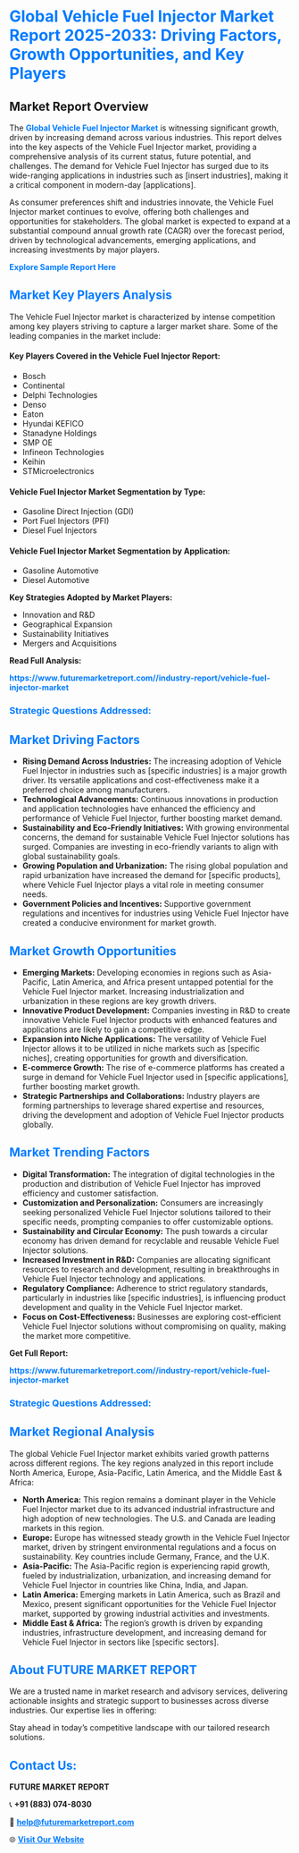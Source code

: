 <h1 style="color: #007BFF;">Global Vehicle Fuel Injector Market Report 2025-2033: Driving Factors, Growth Opportunities, and Key Players</h1>

<section id="overview">
<h2>Market Report Overview</h2>
<p>The <a href="https://www.futuremarketreport.com//industry-report/vehicle-fuel-injector-market" style="color: #007BFF; text-decoration: none;"><strong>Global Vehicle Fuel Injector Market</strong></a> is witnessing significant growth, driven by increasing demand across various industries. This report delves into the key aspects of the Vehicle Fuel Injector market, providing a comprehensive analysis of its current status, future potential, and challenges. The demand for Vehicle Fuel Injector has surged due to its wide-ranging applications in industries such as [insert industries], making it a critical component in modern-day [applications].</p>
<p>As consumer preferences shift and industries innovate, the Vehicle Fuel Injector market continues to evolve, offering both challenges and opportunities for stakeholders. The global market is expected to expand at a substantial compound annual growth rate (CAGR) over the forecast period, driven by technological advancements, emerging applications, and increasing investments by major players.</p>
</section>

<section id="overview">
<p><a href="https://www.futuremarketreport.com//request-sample/reportId=86431" style="color: #007BFF; text-decoration: none;"><strong>Explore Sample Report Here</strong></a></p>
</section>

<section id="key-players">
<h2 style="color: #007BFF;">Market Key Players Analysis</h2>
<p>The Vehicle Fuel Injector market is characterized by intense competition among key players striving to capture a larger market share. Some of the leading companies in the market include:</p>
<h4>Key Players Covered in the Vehicle Fuel Injector Report:</h4>
<ul><li>Bosch</li><li>Continental</li><li>Delphi Technologies</li><li>Denso</li><li>Eaton</li><li>Hyundai KEFICO</li><li>Stanadyne Holdings</li><li>SMP OE</li><li>Infineon Technologies</li><li>Keihin</li><li>STMicroelectronics</li></ul>
<h4>Vehicle Fuel Injector Market Segmentation by Type:</h4>
<ul><li>Gasoline Direct Injection (GDI)</li><li>Port Fuel Injectors (PFI)</li><li>Diesel Fuel Injectors</li></ul>

<h4>Vehicle Fuel Injector Market Segmentation by Application:</h4>
<ul><li>Gasoline Automotive</li><li>Diesel Automotive</li></ul>
<p><strong>Key Strategies Adopted by Market Players:</strong></p>
<ul>
<li>Innovation and R&D</li>
<li>Geographical Expansion</li>
<li>Sustainability Initiatives</li>
<li>Mergers and Acquisitions</li>
</ul>
</section>

<section>
<p><strong>Read Full Analysis: </strong></p><a href="https://www.futuremarketreport.com//industry-report/vehicle-fuel-injector-market" style="color: #007BFF; text-decoration: none;"><strong>https://www.futuremarketreport.com//industry-report/vehicle-fuel-injector-market</strong></a>
<h3 style="color: #007BFF;">Strategic Questions Addressed:</h3>
</section>

<section id="driving-factors">
<h2 style="color: #007BFF;">Market Driving Factors</h2>
<ul>
<li><strong>Rising Demand Across Industries:</strong> The increasing adoption of Vehicle Fuel Injector in industries such as [specific industries] is a major growth driver. Its versatile applications and cost-effectiveness make it a preferred choice among manufacturers.</li>
<li><strong>Technological Advancements:</strong> Continuous innovations in production and application technologies have enhanced the efficiency and performance of Vehicle Fuel Injector, further boosting market demand.</li>
<li><strong>Sustainability and Eco-Friendly Initiatives:</strong> With growing environmental concerns, the demand for sustainable Vehicle Fuel Injector solutions has surged. Companies are investing in eco-friendly variants to align with global sustainability goals.</li>
<li><strong>Growing Population and Urbanization:</strong> The rising global population and rapid urbanization have increased the demand for [specific products], where Vehicle Fuel Injector plays a vital role in meeting consumer needs.</li>
<li><strong>Government Policies and Incentives:</strong> Supportive government regulations and incentives for industries using Vehicle Fuel Injector have created a conducive environment for market growth.</li>
</ul>
</section>

<section id="growth-opportunities">
<h2 style="color: #007BFF;">Market Growth Opportunities</h2>
<ul>
<li><strong>Emerging Markets:</strong> Developing economies in regions such as Asia-Pacific, Latin America, and Africa present untapped potential for the Vehicle Fuel Injector market. Increasing industrialization and urbanization in these regions are key growth drivers.</li>
<li><strong>Innovative Product Development:</strong> Companies investing in R&D to create innovative Vehicle Fuel Injector products with enhanced features and applications are likely to gain a competitive edge.</li>
<li><strong>Expansion into Niche Applications:</strong> The versatility of Vehicle Fuel Injector allows it to be utilized in niche markets such as [specific niches], creating opportunities for growth and diversification.</li>
<li><strong>E-commerce Growth:</strong> The rise of e-commerce platforms has created a surge in demand for Vehicle Fuel Injector used in [specific applications], further boosting market growth.</li>
<li><strong>Strategic Partnerships and Collaborations:</strong> Industry players are forming partnerships to leverage shared expertise and resources, driving the development and adoption of Vehicle Fuel Injector products globally.</li>
</ul>
</section>

<section id="trending-factors">
<h2 style="color: #007BFF;">Market Trending Factors</h2>
<ul>
<li><strong>Digital Transformation:</strong> The integration of digital technologies in the production and distribution of Vehicle Fuel Injector has improved efficiency and customer satisfaction.</li>
<li><strong>Customization and Personalization:</strong> Consumers are increasingly seeking personalized Vehicle Fuel Injector solutions tailored to their specific needs, prompting companies to offer customizable options.</li>
<li><strong>Sustainability and Circular Economy:</strong> The push towards a circular economy has driven demand for recyclable and reusable Vehicle Fuel Injector solutions.</li>
<li><strong>Increased Investment in R&D:</strong> Companies are allocating significant resources to research and development, resulting in breakthroughs in Vehicle Fuel Injector technology and applications.</li>
<li><strong>Regulatory Compliance:</strong> Adherence to strict regulatory standards, particularly in industries like [specific industries], is influencing product development and quality in the Vehicle Fuel Injector market.</li>
<li><strong>Focus on Cost-Effectiveness:</strong> Businesses are exploring cost-efficient Vehicle Fuel Injector solutions without compromising on quality, making the market more competitive.</li>
</ul>
</section>

<section>
<p><strong>Get Full Report: </strong></p><a href="https://www.futuremarketreport.com//industry-report/vehicle-fuel-injector-market" style="color: #007BFF; text-decoration: none;"><strong>https://www.futuremarketreport.com//industry-report/vehicle-fuel-injector-market</strong></a>
<h3 style="color: #007BFF;">Strategic Questions Addressed:</h3>
</section>


<section id="regional-analysis">
<h2 style="color: #007BFF;">Market Regional Analysis</h2>
<p>The global Vehicle Fuel Injector market exhibits varied growth patterns across different regions. The key regions analyzed in this report include North America, Europe, Asia-Pacific, Latin America, and the Middle East & Africa:</p>
<ul>
<li><strong>North America:</strong> This region remains a dominant player in the Vehicle Fuel Injector market due to its advanced industrial infrastructure and high adoption of new technologies. The U.S. and Canada are leading markets in this region.</li>
<li><strong>Europe:</strong> Europe has witnessed steady growth in the Vehicle Fuel Injector market, driven by stringent environmental regulations and a focus on sustainability. Key countries include Germany, France, and the U.K.</li>
<li><strong>Asia-Pacific:</strong> The Asia-Pacific region is experiencing rapid growth, fueled by industrialization, urbanization, and increasing demand for Vehicle Fuel Injector in countries like China, India, and Japan.</li>
<li><strong>Latin America:</strong> Emerging markets in Latin America, such as Brazil and Mexico, present significant opportunities for the Vehicle Fuel Injector market, supported by growing industrial activities and investments.</li>
<li><strong>Middle East & Africa:</strong> The region’s growth is driven by expanding industries, infrastructure development, and increasing demand for Vehicle Fuel Injector in sectors like [specific sectors].</li>
</ul>
</section>

<footer>
<h2 style="color: #007BFF;">About FUTURE MARKET REPORT</h2>
<p>We are a trusted name in market research and advisory services, delivering actionable insights and strategic support to businesses across diverse industries. Our expertise lies in offering:</p>

<p>Stay ahead in today’s competitive landscape with our tailored research solutions.</p>

<h2 style="color: #007BFF;">Contact Us:</h2>
<p><strong>FUTURE MARKET REPORT</strong></p>
<p>📞 <strong>+91 (883) 074-8030</strong></p>
<p>📧 <strong><a href="mailto:help@futuremarketreport.com" style="color: #007BFF;">help@futuremarketreport.com</a></strong></p>
<p>🌐 <strong><a href="https://www.futuremarketreport.com/" style="color: #007BFF;">Visit Our Website</a></strong></p>
</footer>